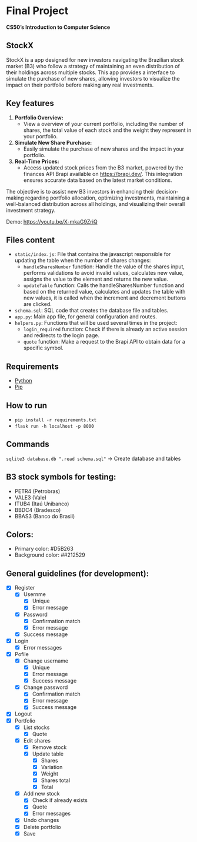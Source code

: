 # Final Project
**CS50’s Introduction to Computer Science**

## StockX
StockX is a app designed for new investors navigating the Brazilian stock market (B3) who follow a strategy of maintaining an even distribution of their holdings across multiple stocks. This app provides a interface to simulate the purchase of new shares, allowing investors to visualize the impact on their portfolio before making any real investments.
## Key features
1. **Portfolio Overview:**
    - View a overview of your current portfolio, including the number of shares, the total value of each stock and the weight they represent in your portfolio.
2. **Simulate New Share Purchase:**
    - Easily simulate the purchase of new shares and the impact in your portfolio.
3. **Real-Time Prices:**
    - Access updated stock prices from the B3 market, powered by the finances API Brapi available on https://brapi.dev/. This integration ensures accurate data based on the latest market conditions.

The objective is to assist new B3 investors in enhancing their decision-making regarding portfolio allocation, optimizing investments, maintaining a well-balanced distribution across all holdings, and visualizing their overall investment strategy.

Demo: https://youtu.be/X-mkaG9ZriQ

## Files content
 - `static/index.js`: File that contains the javascript responsible for updating the table when the number of shares changes:
    - `handleSharesNumber` function: Handle the value of the shares input, performs validations to avoid invalid values, calculates new value, assigns the value to the element and returns the new value.
    - `updateTable` function: Calls the handleSharesNumber function and based on the returned value, calculates and updates the table with new values, it is called when the increment and decrement buttons are clicked.
 - `schema.sql`: SQL code that creates the database file and tables.
 - `app.py`: Main app file, for general configuration and routes.
 - `helpers.py`: Functions that will be used several times in the project:
    - `login_required` function: Check if there is already an active session and redirects to the login page.
    - `quote` function: Make a request to the Brapi API to obtain data for a specific symbol.

## Requirements
- [Python](https://www.python.org/)
- [Pip](https://pypi.org/project/pip/)

## How to run
- `pip install -r requirements.txt`
- `flask run -h localhost -p 8000`

## Commands
`sqlite3 database.db ".read schema.sql"` -> Create database and tables

## B3 stock symbols for testing:
- PETR4 (Petrobras)
- VALE3 (Vale)
- ITUB4 (Itaú Unibanco)
- BBDC4 (Bradesco)
- BBAS3 (Banco do Brasil)

## Colors:
- Primary color: #D5B263
- Background color: ##212529

## General guidelines (for development):
- [x] Register
    - [x] Usernme
        - [x] Unique
        - [x] Error message
    - [x] Password
        - [x] Confirmation match
        - [x] Error message
    - [x] Success message
- [x] Login
    - [x] Error messages
- [x] Pofile
    - [x] Change username
        - [x] Unique
        - [x] Error message
        - [x] Success message
    - [x] Change password
        - [x] Confirmation match
        - [x] Error message
        - [x] Success message
- [x] Logout
- [x] Portfolio
    - [x] List stocks
        - [x] Quote
    - [x] Edit shares
        - [x] Remove stock
        - [x] Update table
            - [x] Shares
            - [x] Variation
            - [x] Weight
            - [x] Shares total
            - [x] Total
    - [x] Add new stock
        - [x] Check if already exists
        - [x] Quote
        - [x] Error messages
    - [x] Undo changes
    - [x] Delete portfolio
    - [x] Save
